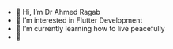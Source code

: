 - 👋 Hi, I’m Dr Ahmed Ragab
- 👀 I’m interested in Flutter Development
- 🌱 I’m currently learning how to live peacefully
- 💞
